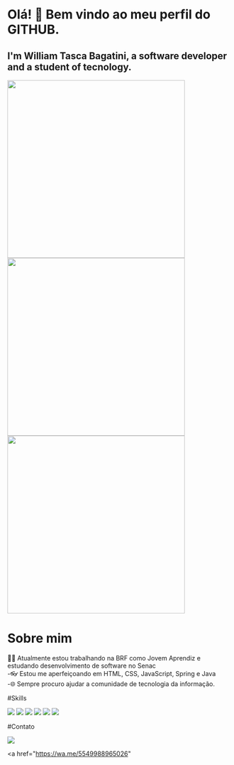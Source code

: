 # Olá! 👋 Bem vindo ao meu perfil do GITHUB.
## I'm William Tasca Bagatini, a software developer and a student of tecnology.

<img src="https://camo.githubusercontent.com/d229a54c33e22b9840f2e054fb84f722fefc03bbfa4371d3297cc8dc8fd3ede3/68747470733a2f2f6769746875622d726561646d652d73746174732e76657263656c2e6170702f6170693f757365726e616d653d57696c6c69616d4261676174696e69267468656d653d6e696768746f776c2673686f775f69636f6e733d7472756526686964655f626f726465723d66616c736526636f756e745f707269766174653d74727565" width="400" />

<img src="https://camo.githubusercontent.com/2047e12eb956b8383fce037621e8f0811982a382f4ca689057955033f7f0e2b7/68747470733a2f2f6769746875622d726561646d652d73747265616b2d73746174732e6865726f6b756170702e636f6d2f3f757365723d57696c6c69616d4261676174696e69267468656d653d6e696768746f776c26686964655f626f726465723d66616c7365" width="400" />

<img src="https://camo.githubusercontent.com/d9d5f1056521bfc098aba61e553341d1c7a09be07b0a2afa670fe85abc11e936/68747470733a2f2f6769746875622d726561646d652d73746174732e76657263656c2e6170702f6170692f746f702d6c616e67732f3f757365726e616d653d57696c6c69616d4261676174696e69267468656d653d6e696768746f776c2673686f775f69636f6e733d7472756526686964655f626f726465723d66616c7365266c61796f75743d636f6d70616374" width="400" />

# Sobre mim
🧑‍💻 Atualmente estou trabalhando na BRF como Jovem Aprendiz e estudando desenvolvimento de software no Senac <br>
-👓 Estou me aperfeiçoando em HTML, CSS, JavaScript, Spring e Java <br>
-🌐 Sempre procuro ajudar a comunidade de tecnologia da informação.<br>

#Skills
<div>
<img src="https://img.shields.io/badge/HTML-239120?style=for-the-badge&logo=html5&logoColor=white" />
<img src="https://img.shields.io/badge/CSS-239120?&style=for-the-badge&logo=css3&logoColor=white" />
<img src="https://img.shields.io/badge/JavaScript-323330?style=for-the-badge&logo=javascript&logoColor=F7DF1E" />
<img src="https://img.shields.io/badge/Java-ED8B00?style=for-the-badge&logo=openjdk&logoColor=white" />
<img src="https://img.shields.io/badge/PostgreSQL-316192?style=for-the-badge&logo=postgresql&logoColor=white" />
<img src="https://img.shields.io/badge/Microsoft_Excel-217346?style=for-the-badge&logo=microsoft-excel&logoColor=white" />
</div>

#Contato
<div>
  <a href="mailto:bagatini.william@gmail.com">
  <img src="https://img.shields.io/badge/Gmail-D14836?style=for-the-badge&logo=gmail&logoColor=white" />
  </a>

  <a href="https://wa.me/5549988965026"
  </a>
</div>
